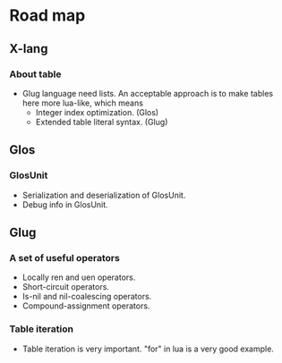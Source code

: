 # Road map

## X-lang

### About table

- Glug language need lists. An acceptable approach is to make tables here more lua-like, which means
  - Integer index optimization. (Glos)
  - Extended table literal syntax. (Glug)

## Glos

### GlosUnit

- Serialization and deserialization of GlosUnit.
- Debug info in GlosUnit.

## Glug

### A set of useful operators

- Locally ren and uen operators.
- Short-circuit operators.
- Is-nil and nil-coalescing operators.
- Compound-assignment operators.

### Table iteration

- Table iteration is very important. "for" in lua is a very good example.
